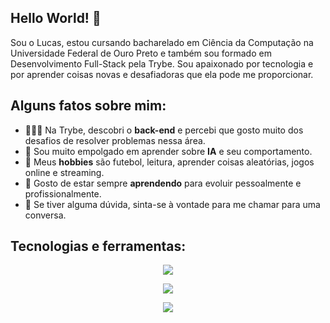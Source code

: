 ## Hello World! 👋

Sou o Lucas, estou cursando bacharelado em Ciência da Computação na Universidade Federal de Ouro Preto e também sou formado em Desenvolvimento Full-Stack pela Trybe. Sou apaixonado por tecnologia e por aprender coisas novas e desafiadoras que ela pode me proporcionar.

## Alguns fatos sobre mim:
  * 👨🏻‍💻 Na Trybe, descobri o <b>back-end</b> e percebi que gosto muito dos desafios de resolver problemas nessa área.
  * 🤖 Sou muito empolgado em aprender sobre <b>IA</b> e seu comportamento.
  * 🤔 Meus <b>hobbies</b> são futebol, leitura, aprender coisas aleatórias, jogos online e streaming.
  * 💼 Gosto de estar sempre <b>aprendendo</b> para evoluir pessoalmente e profissionalmente.
  * 💬 Se tiver alguma dúvida, sinta-se à vontade para me chamar para uma conversa.

## Tecnologias e ferramentas:
<p align="center">
  <a href="https://skillicons.dev">
    <img src="https://skillicons.dev/icons?i=c,cpp,java,js,py" />
  </a>
</p>
<p align="center">
  <a href="https://skillicons.dev">
    <img src="https://skillicons.dev/icons?i=ts,git,github,docker,linux" />
  </a>
</p>
<p align="center">
  <a href="https://skillicons.dev">
    <img src="https://skillicons.dev/icons?i=vscode,mysql,sequelize,nodejs,alpinejs" />
  </a>
</p>

#
<!--
**lucas-barboza/lucas-barboza** is a ✨ _special_ ✨ repository because its `README.md` (this file) appears on your GitHub profile.

Here are some ideas to get you started:

- 🔭 I’m currently working on ...
- 🌱 I’m currently learning ...
- 👯 I’m looking to collaborate on ...
- 🤔 I’m looking for help with ...
- 💬 Ask me about ...
- 📫 How to reach me: ...
- 😄 Pronouns: ...
- ⚡ Fun fact: ...
-->
